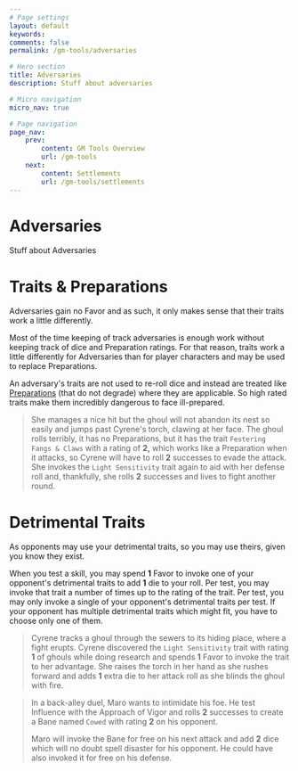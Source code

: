 ```yaml
---
# Page settings
layout: default
keywords:
comments: false
permalink: /gm-tools/adversaries

# Hero section
title: Adversaries
description: Stuff about adversaries

# Micro navigation
micro_nav: true

# Page navigation
page_nav:
    prev:
        content: GM Tools Overview
        url: /gm-tools
    next:
        content: Settlements
        url: /gm-tools/settlements
---
```


# Adversaries

Stuff about Adversaries



# Traits & Preparations

Adversaries gain no Favor and as such, it only makes sense that their traits work a little differently.

Most of the time keeping of track adversaries is enough work without keeping track of dice and Preparation ratings. For that reason, traits work a little differently for Adversaries than for player characters and may be used to replace Preparations.

An adversary's traits are not used to re-roll dice and instead are treated like [Preparations](Preparations) (that do not degrade) where they are applicable. So high rated traits make them incredibly dangerous to face ill-prepared.

> She manages a nice hit but the ghoul will not abandon its nest so easily and jumps past Cyrene's torch, clawing at her face. The ghoul rolls terribly, it has no Preparations, but it has the trait `Festering Fangs & Claws` with a rating of **2,** which works like a Preparation when it attacks, so Cyrene will have to roll **2** successes to evade the attack. She invokes the `Light Sensitivity` trait again to aid with her defense roll and, thankfully, she rolls **2** successes and lives to fight another round.



# Detrimental Traits

As opponents may use your detrimental traits, so you may use theirs, given you know they exist.

When you test a skill, you may spend **1** Favor to invoke one of your opponent's detrimental traits to add **1** die to your roll. Per test, you may invoke that trait a number of times up to the rating of the trait. Per test, you may only invoke a single of your opponent's detrimental traits per test. If your opponent has multiple detrimental traits which might fit, you have to choose only one of them.

> Cyrene tracks a ghoul through the sewers to its hiding place, where a fight erupts. Cyrene discovered the `Light Sensitivity` trait with rating **1** of ghouls while doing research and spends **1** Favor to invoke the trait to her advantage. She raises the torch in her hand as she rushes forward and adds **1** extra die to her attack roll as she blinds the ghoul with fire.

> In a back-alley duel, Maro wants to intimidate his foe. He test Influence with the Approach of Vigor and rolls **2** successes to create a Bane named `Cowed` with rating **2** on his opponent.
>
> Maro will invoke the Bane for free on his next attack and add **2** dice which will no doubt spell disaster for his opponent. He could have also invoked it for free on his defense.
